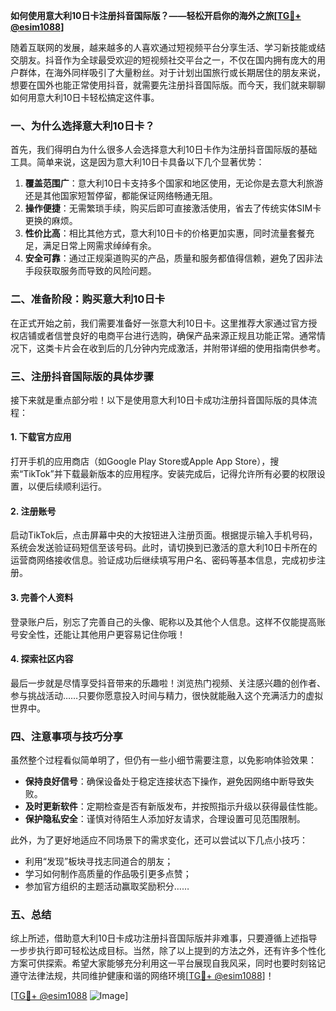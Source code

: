 **如何使用意大利10日卡注册抖音国际版？——轻松开启你的海外之旅[[TG💪+ @esim1088](https://t.me/s/esim1088)]**

随着互联网的发展，越来越多的人喜欢通过短视频平台分享生活、学习新技能或结交朋友。抖音作为全球最受欢迎的短视频社交平台之一，不仅在国内拥有庞大的用户群体，在海外同样吸引了大量粉丝。对于计划出国旅行或长期居住的朋友来说，想要在国外也能正常使用抖音，就需要先注册抖音国际版。而今天，我们就来聊聊如何用意大利10日卡轻松搞定这件事。

### 一、为什么选择意大利10日卡？

首先，我们得明白为什么很多人会选择意大利10日卡作为注册抖音国际版的基础工具。简单来说，这是因为意大利10日卡具备以下几个显著优势：

1. **覆盖范围广**：意大利10日卡支持多个国家和地区使用，无论你是去意大利旅游还是其他国家短暂停留，都能保证网络畅通无阻。
2. **操作便捷**：无需繁琐手续，购买后即可直接激活使用，省去了传统实体SIM卡更换的麻烦。
3. **性价比高**：相比其他方式，意大利10日卡的价格更加实惠，同时流量套餐充足，满足日常上网需求绰绰有余。
4. **安全可靠**：通过正规渠道购买的产品，质量和服务都值得信赖，避免了因非法手段获取服务而导致的风险问题。

### 二、准备阶段：购买意大利10日卡

在正式开始之前，我们需要准备好一张意大利10日卡。这里推荐大家通过官方授权店铺或者信誉良好的电商平台进行选购，确保产品来源正规且功能正常。通常情况下，这类卡片会在收到后的几分钟内完成激活，并附带详细的使用指南供参考。

### 三、注册抖音国际版的具体步骤

接下来就是重点部分啦！以下是使用意大利10日卡成功注册抖音国际版的具体流程：

#### 1. 下载官方应用
打开手机的应用商店（如Google Play Store或Apple App Store），搜索“TikTok”并下载最新版本的应用程序。安装完成后，记得允许所有必要的权限设置，以便后续顺利运行。

#### 2. 注册账号
启动TikTok后，点击屏幕中央的大按钮进入注册页面。根据提示输入手机号码，系统会发送验证码短信至该号码。此时，请切换到已激活的意大利10日卡所在的运营商网络接收信息。验证成功后继续填写用户名、密码等基本信息，完成初步注册。

#### 3. 完善个人资料
登录账户后，别忘了完善自己的头像、昵称以及其他个人信息。这样不仅能提高账号安全性，还能让其他用户更容易记住你哦！

#### 4. 探索社区内容
最后一步就是尽情享受抖音带来的乐趣啦！浏览热门视频、关注感兴趣的创作者、参与挑战活动……只要你愿意投入时间与精力，很快就能融入这个充满活力的虚拟世界中。

### 四、注意事项与技巧分享

虽然整个过程看似简单明了，但仍有一些小细节需要注意，以免影响体验效果：

- **保持良好信号**：确保设备处于稳定连接状态下操作，避免因网络中断导致失败。
- **及时更新软件**：定期检查是否有新版发布，并按照指示升级以获得最佳性能。
- **保护隐私安全**：谨慎对待陌生人添加好友请求，合理设置可见范围限制。

此外，为了更好地适应不同场景下的需求变化，还可以尝试以下几点小技巧：

- 利用“发现”板块寻找志同道合的朋友；
- 学习如何制作高质量的作品吸引更多点赞；
- 参加官方组织的主题活动赢取奖励积分……

### 五、总结

综上所述，借助意大利10日卡成功注册抖音国际版并非难事，只要遵循上述指导一步步执行即可轻松达成目标。当然，除了以上提到的方法之外，还有许多个性化方案可供探索。希望大家能够充分利用这一平台展现自我风采，同时也要时刻铭记遵守法律法规，共同维护健康和谐的网络环境[[TG💪+ @esim1088](https://t.me/s/esim1088)]！

[[TG💪+ @esim1088](https://t.me/s/esim1088) ![Image](https://i.postimg.cc/4NQfJmqS/Snipaste-2025-05-13-00-14-12.png)]